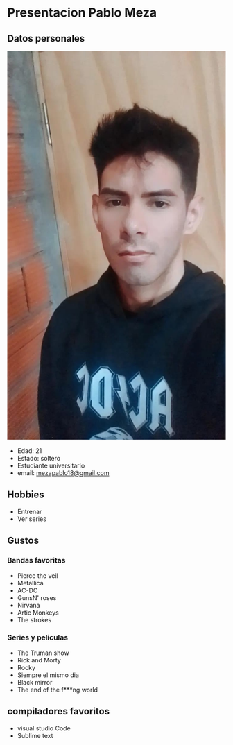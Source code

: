 # Presentacion Pablo Meza
## Datos personales
![este soy yo](./img/foto-presentacion.jpg)

 - Edad: 21
 - Estado: soltero
 - Estudiante universitario
 - email: [mezapablo18@gmail.com](mailto:mezapablo18@gmail.com)

## Hobbies 

 - Entrenar
 - Ver series

 ## Gustos 
 ### Bandas favoritas

 - Pierce the veil
 - Metallica
 - AC-DC
 - GunsN' roses
 - Nirvana
 - Artic Monkeys
 - The strokes

 ### Series y peliculas
 - The Truman show
 - Rick and Morty
 - Rocky
 - Siempre el mismo dia
 - Black mirror
 - The end of the f***ng world

## compiladores favoritos

 - visual studio Code
 - Sublime text
